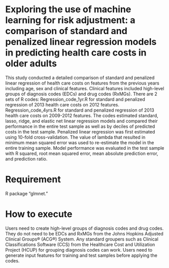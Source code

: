 # Exploring the use of machine learning for risk adjustment: a comparison of standard and penalized linear regression models in predicting health care costs in older adults
This study conducted a detailed comparison of standard and penalized linear regression of health care costs on features from the previous years including age, sex and clinical features. Clinical features included high-level groups of diagnosis codes (EDCs) and drug codes (RxMGs). There are 2 sets of R codes: 
Regression_code_1yr.R for standard and penalized regression of 2013 health care costs on 2012 features. 
Regression_code_4yrs.R for standard and penalized regression of 2013 health care costs on 2009-2012 features. 
The codes estimated standard, lasso, ridge, and elastic net linear regression models and compared their performance in the entire test sample as well as by deciles of predicted costs in the test sample. Penalized linear regression was first estimated using 10-fold cross-validation. The value of lambda that resulted in minimum mean squared error was used to re-estimate the model in the entire training sample. Model performance was evaluated in the test sample with R squared, root mean squared error, mean absolute prediction error, and prediction ratio. 
# Requirement
R package “glmnet.”
# How to execute
Users need to create high-level groups of diagnosis codes and drug codes. They do not need to be EDCs and RxMGs from the Johns Hopkins Adjusted Clinical Groups® (ACG®) System. Any standard groupers such as Clinical Classifications Software (CCS) from the Healthcare Cost and Utilization Project (HCUP) for grouping diagnosis codes can work. Users need to generate input features for training and test samples before applying the codes.
